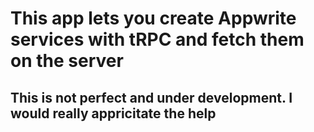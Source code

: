 # This app lets you create Appwrite services with tRPC and fetch them on the server

## This is not perfect and under development. I would really appricitate the help
